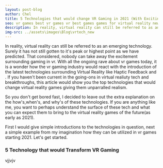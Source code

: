 ```yaml
---
layout: post-blog
author: Chel
title: 5 Technologies that would change VR Gaming in 2021 (With Exciting New Introductions)
seo: vr games best vr games vr best games games for virtual reality new vr free game vr vr games free vr technologies virtual reality news vr technology best vr tech in 2020
description: In reality, virtual reality can still be referred to as an emerging technology. Surely it has not still gotten to it's peak or highest point as we have predicted. That considered, nobody can take away the excitement surrounding gaming in vr. With all the ongoing rave about vr games today, it is a wonder how the vr gaming industry would react with the introduction of the latest technologies surrounding Virtual Reality like Haptic Feedback and . If you haven't been current in the going-ons in virtual realiuty tech and breakthroughs, this article would show you the top technologies that would change virtual reality games giving them unparralled realism.
img-src: ../assets\images\Blog\vrtech_new
---
```


In reality, virtual reality can still be referred to as an emerging technology. Surely it has not still gotten to it's peak or highest point as we have predicted. That considered, nobody can take away the excitement surrounding gaming in vr. With all the ongoing rave about vr games today, it is a wonder how the vr gaming industry would react with the introduction of the latest technologies surrounding Virtual Reality like Haptic Feedback and . If you haven't been current in the going-ons in virtual realiuty tech and breakthroughs, this article would show you the top technologies that would change virtual reality games giving them unparralled realism.

So you don't get bored fast, I decided to leave out the extra explanation on the how's,when's, and why's of these technologies. If you are anything like me, you want to perhaps understand the surface of these tech and what you can expect them to bring to the virtual reality games of the future(as early as 2021).

First I would give simple introductions to the technologies in question, next a simple example from my imagination how they can be utilized in vr games starting 2021. Let's get started.

<h3>5 Technology that would Transform VR Gaming</h3> vjjvjv

